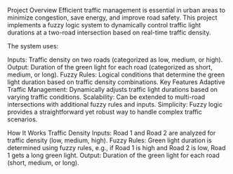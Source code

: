 Project Overview Efficient traffic management is essential in urban areas to minimize congestion, save energy, and improve road safety. This project implements a fuzzy logic system to dynamically control traffic light durations at a two-road intersection based on real-time traffic density.

The system uses:

Inputs: Traffic density on two roads (categorized as low, medium, or high). Output: Duration of the green light for each road (categorized as short, medium, or long). Fuzzy Rules: Logical conditions that determine the green light duration based on traffic density combinations. Key Features Adaptive Traffic Management: Dynamically adjusts traffic light durations based on varying traffic conditions. Scalability: Can be extended to multi-road intersections with additional fuzzy rules and inputs. Simplicity: Fuzzy logic provides a straightforward yet robust way to handle complex traffic scenarios.

How It Works Traffic Density Inputs: Road 1 and Road 2 are analyzed for traffic density (low, medium, high). Fuzzy Rules: Green light duration is determined using fuzzy rules, e.g., if Road 1 is high and Road 2 is low, Road 1 gets a long green light. Output: Duration of the green light for each road (short, medium, or long).
